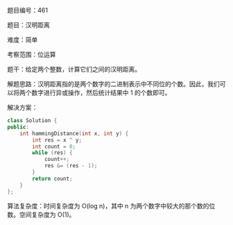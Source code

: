 题目编号：461

题目：汉明距离

难度：简单

考察范围：位运算

题干：给定两个整数，计算它们之间的汉明距离。

解题思路：汉明距离指的是两个数字的二进制表示中不同位的个数。因此，我们可以将两个数字进行异或操作，然后统计结果中 1 的个数即可。

解决方案：

```cpp
class Solution {
public:
    int hammingDistance(int x, int y) {
        int res = x ^ y;
        int count = 0;
        while (res) {
            count++;
            res &= (res - 1);
        }
        return count;
    }
};
```

算法复杂度：时间复杂度为 O(log n)，其中 n 为两个数字中较大的那个数的位数。空间复杂度为 O(1)。